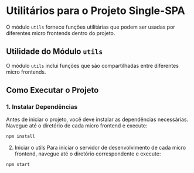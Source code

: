 # Utilitários para o Projeto Single-SPA
O módulo `utils` fornece funções utilitárias que podem ser usadas por diferentes micro frontends dentro do projeto.

## Utilidade do Módulo `utils`
O módulo `utils` inclui funções que são compartilhadas entre diferentes micro frontends.


## Como Executar o Projeto
### 1. Instalar Dependências
Antes de iniciar o projeto, você deve instalar as dependências necessárias. Navegue até o diretório de cada micro frontend e execute:

```bash
npm install
```

2. Iniciar o utils
Para iniciar o servidor de desenvolvimento de cada micro frontend, navegue até o diretório correspondente e execute:

```bash
npm start
```